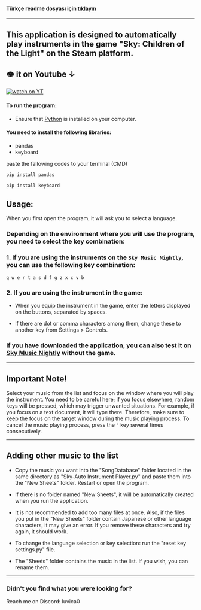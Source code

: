#### Türkçe readme dosyası için [tıklayın](https://github.com/MERT-CKR/Sky-Instrument-Player/blob/main/README-TR.md)

---
## This application is designed to automatically play instruments in the game "Sky: Children of the Light" on the Steam platform.

## 👁 it on Youtube ↓
[![watch on YT](https://i3.ytimg.com/vi/ZUfYclM6AHA/maxresdefault.jpg)](https://www.youtube.com/watch?v=ZUfYclM6AHA)



#### To run the program:
* Ensure that [Python](https://www.python.org) is installed on your computer.
#### You need to install the following libraries:
* pandas
* keyboard

paste the fallowing codes to your terminal (CMD)

```cmd
pip install pandas
```

```cmd
pip install keyboard
```

## Usage:

When you first open the program, it will ask you to select a language.

### Depending on the environment where you will use the program, you need to select the key combination:

### 1. If you are using the instruments on the `Sky Music Nightly`, you can use the following key combination:
`
q w e r t a s d f g z x c v b
`

### 2. If you are using the instrument in the game:
* When you equip the instrument in the game, enter the letters displayed on the buttons, separated by spaces. 

* If there are dot or comma characters among them, change these to another key from Settings > Controls.



### If you have downloaded the application, you can also test it on [Sky Music Nightly](https://specy.github.io/skyMusic/) without the game.


---

## Important Note!

Select your music from the list and focus on the window where you will play the instrument. You need to be careful here; if you focus elsewhere, random keys will be pressed, which may trigger unwanted situations. For example, if you focus on a text document, it will type there. Therefore, make sure to keep the focus on the target window during the music playing process. To cancel the music playing process, press the `"` key several times consecutively.

---

## Adding other music to the list

* Copy the music you want into the "SongDatabase" folder located in the same directory as "Sky-Auto Instrument Player.py" and paste them into the "New Sheets" folder. Restart or open the program.

* If there is no folder named "New Sheets", it will be automatically created when you run the application.

* It is not recommended to add too many files at once. Also, if the files you put in the "New Sheets" folder contain Japanese or other language characters, it may give an error. If you remove these characters and try again, it should work.

* To change the language selection or key selection: run the "reset key settings.py" file.

* The "Sheets" folder contains the music in the list. If you wish, you can rename them.

---
### Didn't you find what you were looking for?
Reach me on Discord: luvica0


